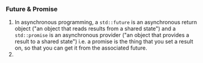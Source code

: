 ### Future & Promise
1. In asynchronous programming, a ```std::future``` is an asynchronous return object ("an object that reads results from a shared state") and a ```std::promise``` is an asynchronous provider ("an object that provides a result to a shared state") i.e. a promise is the thing that you set a result on, so that you can get it from the associated future.
2. 